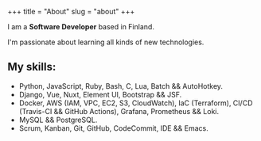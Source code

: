 +++
title = "About"
slug = "about"
+++

I am a **Software Developer** based in Finland.

I'm passionate about learning all kinds of new technologies.

## My skills:

- Python, JavaScript, Ruby, Bash, C, Lua, Batch && AutoHotkey.
- Django, Vue, Nuxt, Element UI, Bootstrap && JSF.
- Docker, AWS (IAM, VPC, EC2, S3, CloudWatch), IaC (Terraform), CI/CD (Travis-CI && GitHub Actions), Grafana, Prometheus && Loki.
- MySQL && PostgreSQL.
- Scrum, Kanban, Git, GitHub, CodeCommit, IDE && Emacs.
